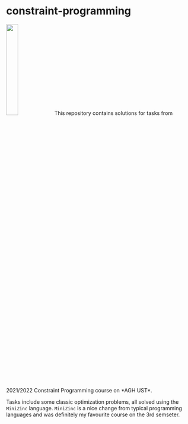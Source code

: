# constraint-programming
<img src="https://www.minizinc.org/doc-2.2.0/en/static/MiniZn_logo_2.svg" width="25%">
This repository contains solutions for tasks from 2021/2022 Constraint Programming course on *AGH UST*.


Tasks include some classic optimization problems, all solved using the `MiniZinc` language. `MiniZinc` is a nice change from typical programming languages and was definitely my favourite course on the 3rd semseter.

